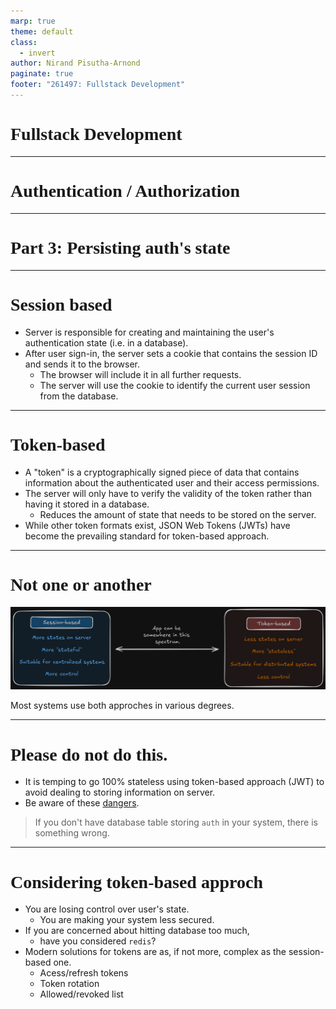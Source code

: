```yaml
---
marp: true
theme: default
class:
  - invert
author: Nirand Pisutha-Arnond
paginate: true
footer: "261497: Fullstack Development"
---
```


<style>
@import url('https://fonts.googleapis.com/css2?family=Prompt:ital,wght@0,100;0,300;0,400;0,700;1,100;1,300;1,400;1,700&display=swap');

    :root {
    font-family: Prompt;
    --hl-color: #D57E7E;
}
h1 {
  font-family: Prompt
}
</style>

# Fullstack Development

---

# Authentication / Authorization

---

# Part 3: Persisting auth's state

---

# Session based

- Server is responsible for creating and maintaining the user's authentication state (i.e. in a database).
- After user sign-in, the server sets a cookie that contains the session ID and sends it to the browser.
  - The browser will include it in all further requests.
  - The server will use the cookie to identify the current user session from the database.

---

# Token-based

- A "token" is a cryptographically signed piece of data that contains information about the authenticated user and their access permissions.
- The server will only have to verify the validity of the token rather than having it stored in a database.
  - Reduces the amount of state that needs to be stored on the server.
- While other token formats exist, JSON Web Tokens (JWTs) have become the prevailing standard for token-based approach.

---

# Not one or another

![](./img/sess_spectrum.png)

Most systems use both approches in various degrees.

---

# Please do not do this.

- It is temping to go 100% stateless using token-based approach (JWT) to avoid dealing to storing information on server.
- Be aware of these [dangers](https://redis.io/blog/json-web-tokens-jwt-are-dangerous-for-user-sessions).

> If you don't have database table storing `auth` in your system, there is something wrong.

---

# Considering token-based approch

- You are losing control over user's state.
  - You are making your system less secured.
- If you are concerned about hitting database too much,
  - have you considered `redis`?
- Modern solutions for tokens are as, if not more, complex as the session-based one.
  - Acess/refresh tokens
  - Token rotation
  - Allowed/revoked list

